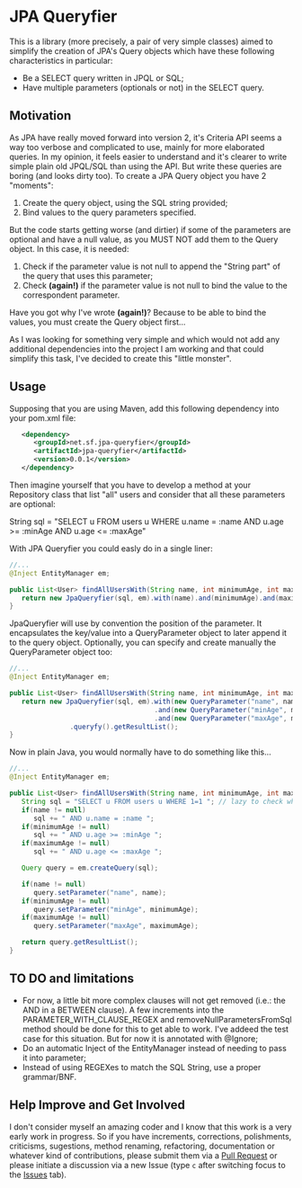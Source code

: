 JPA Queryfier
=======================================
This is a library (more precisely, a pair of very simple classes) aimed to simplify the creation of JPA's Query objects which have these following characteristics in particular:

* Be a SELECT query written in JPQL or SQL;
* Have multiple parameters (optionals or not) in the SELECT query.

Motivation
---------------------------------------
As JPA have really moved forward into version 2, it's Criteria API seems a way too verbose and complicated to use, mainly for more elaborated queries. In my opinion, it feels easier to understand and it's clearer to write simple plain old JPQL/SQL than using the API.
But write these queries are boring (and looks dirty too). To create a JPA Query object you have 2 "moments":

1. Create the query object, using the SQL string provided;
2. Bind values to the query parameters specified.

But the code starts getting worse (and dirtier) if some of the parameters are optional and have a null value, as you MUST NOT add them to the Query object. In this case, it is needed:

1. Check if the parameter value is not null to append the "String part" of the query that uses this parameter;
2. Check **(again!)** if the parameter value is not null to bind the value to the correspondent parameter.

Have you got why I've wrote **(again!)**? Because to be able to bind the values, you must create the Query object first...

As I was looking for something very simple and which would not add any additional dependencies into the project I am working and that could simplify this task, I've decided to create this "little monster".

Usage
---------------------------------------
Supposing that you are using Maven, add this following dependency into your pom.xml file:
```xml
   <dependency>
      <groupId>net.sf.jpa-queryfier</groupId>
      <artifactId>jpa-queryfier</artifactId>
      <version>0.0.1</version>
   </dependency>
```

Then imagine yourself that you have to develop a method at your Repository class that list "all" users and consider that all these parameters are optional:

String sql = "SELECT u FROM users u WHERE u.name = :name AND u.age >= :minAge AND u.age <= :maxAge"

With JPA Queryfier you could easly do in a single liner:

```java
//...
@Inject EntityManager em;

public List<User> findAllUsersWith(String name, int minimumAge, int maximumAge) {
   return new JpaQueryfier(sql, em).with(name).and(minimumAge).and(maximumAge).queryfy().getResultList();
}
```

JpaQueryfier will use by convention the position of the parameter. It encapsulates the key/value into a QueryParameter object to later append it to the query object.
Optionally, you can specify and create manually the QueryParameter object too:

```java
//...
@Inject EntityManager em;

public List<User> findAllUsersWith(String name, int minimumAge, int maximumAge) {
   return new JpaQueryfier(sql, em).with(new QueryParameter("name", name))
                                    .and(new QueryParameter("minAge", minimumAge))
                                    .and(new QueryParameter("maxAge", maximumAge))
               .queryfy().getResultList();
}
```


Now in plain Java, you would normally have to do something like this...

```java
//...
@Inject EntityManager em;

public List<User> findAllUsersWith(String name, int minimumAge, int maximumAge) {
   String sql = "SELECT u FROM users u WHERE 1=1 "; // lazy to check when to add the WHERE clause
   if(name != null)
      sql += " AND u.name = :name ";
   if(minimumAge != null)
      sql += " AND u.age >= :minAge ";
   if(maximumAge != null)
      sql += " AND u.age <= :maxAge ";

   Query query = em.createQuery(sql);

   if(name != null)
      query.setParameter("name", name);
   if(minimumAge != null)
      query.setParameter("minAge", minimumAge);
   if(maximumAge != null)
      query.setParameter("maxAge", maximumAge);

   return query.getResultList();
}
```

TO DO and limitations
---------------------------------------
* For now, a little bit more complex clauses will not get removed (i.e.: the AND in a BETWEEN clause). A few increments into the PARAMETER_WITH_CLAUSE_REGEX and removeNullParametersFromSql method should be done for this to get able to work. I've addeed the test case for this situation. But for now it is annotated with @Ignore;
* Do an automatic Inject of the EntityManager instead of needing to pass it into parameter;
* Instead of using REGEXes to match the SQL String, use a proper grammar/BNF.

Help Improve and Get Involved
---------------------------------------
I don't consider myself an amazing coder and I know that this work is a very early work in progress. So if you have increments, corrections, polishments, criticisms, sugestions, method renaming, refactoring, documentation or whatever kind of contributions, please submit them via a [Pull Request](https://help.github.com/articles/using-pull-requests) or please initiate a discussion via a new Issue (type `c` after switching focus to the [Issues](https://github.com/jeffbicca/jpa-queryfier/issues) tab).
